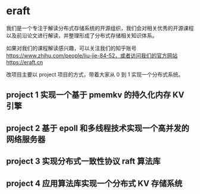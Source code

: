 # eraft

我们是一个专注于解读分布式存储系统的开源组织，我们会对相关优秀的开源课程以及前沿论文进行解读，并整理形成了分布式存储相关知识体系。

如果对我们的课程解读感兴趣，可以关注我们的知乎账号 https://www.zhihu.com/people/liu-jie-84-52，或者访问我们的官方网站 https://eraft.cn

改项目主要以 project 项目的方式，带着大家从 0 到 1 实现一个分布式系统。

## project 1 实现一个基于 pmemkv 的持久化内存 KV 引擎

## project 2 基于 epoll 和多线程技术实现一个高并发的网络服务器

## project 3 实现分布式一致性协议 raft 算法库

## project 4 应用算法库实现一个分布式 KV 存储系统
